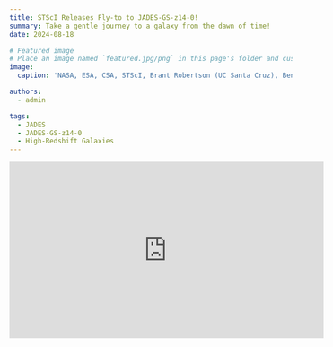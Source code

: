 ```yaml
---
title: STScI Releases Fly-to to JADES-GS-z14-0! 
summary: Take a gentle journey to a galaxy from the dawn of time! 
date: 2024-08-18

# Featured image
# Place an image named `featured.jpg/png` in this page's folder and customize its options here.
image:
  caption: 'NASA, ESA, CSA, STScI, Brant Robertson (UC Santa Cruz), Ben Johnson (CfA), Sandro Tacchella (Cambridge), Phill Cargile (CfA)'

authors:
  - admin

tags:
  - JADES
  - JADES-GS-z14-0
  - High-Redshift Galaxies
---
```


<iframe width="560" height="315" src="https://www.youtube.com/embed/6NKbDrXua4k?si=g_sRNK_DiIt9I2mj" title="YouTube video player" frameborder="0" allow="accelerometer; autoplay; clipboard-write; encrypted-media; gyroscope; picture-in-picture; web-share" referrerpolicy="strict-origin-when-cross-origin" allowfullscreen></iframe>

